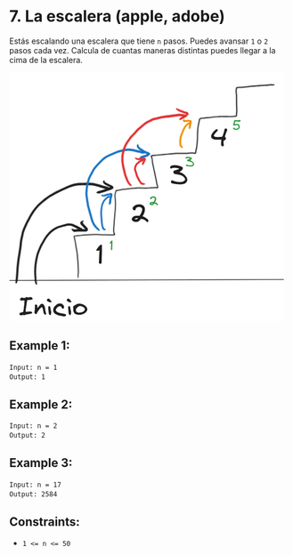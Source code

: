 # 7. La escalera (apple, adobe)

Estás escalando una escalera que tiene `n` pasos.
Puedes avansar `1` o `2` pasos cada vez.
Calcula de cuantas maneras distintas puedes llegar a la cima de la escalera.

![some](./example_img.png)

## Example 1:

```bash
Input: n = 1
Output: 1
```

## Example 2:

```bash
Input: n = 2
Output: 2
```

## Example 3:

```bash
Input: n = 17
Output: 2584
```

## Constraints:

- `1 <= n <= 50`
